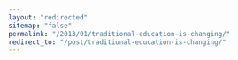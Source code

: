 ```yaml
---
layout: "redirected"
sitemap: "false"
permalink: "/2013/01/traditional-education-is-changing/"
redirect_to: "/post/traditional-education-is-changing/"
---
```




